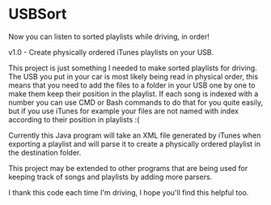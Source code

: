 USBSort
=======

Now you can listen to sorted playlists while driving, in order!

v1.0 - Create physically ordered iTunes playlists on your USB.

This project is just something I needed to make sorted playlists for driving.
The USB you put in your car is most likely being read in physical order, this means that you
need to add the files to a folder in your USB one by one to make them keep their position in
the playlist. If each song is indexed with a number you can use CMD or Bash commands to do
that for you quite easily, but if you use iTunes for example your files are not named with
index according to their position in playlists :(

Currently this Java program will take an XML file generated by iTunes when exporting a playlist
and will parse it to create a physically ordered playlist in the destination folder.

This project may be extended to other programs that are being used for keeping track of songs
and playlists by adding more parsers.

I thank this code each time I'm driving, I hope you'll find this helpful too.
